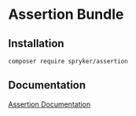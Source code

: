 # Assertion Bundle

## Installation

```
composer require spryker/assertion
```

## Documentation

[Assertion Documentation](https://spryker.github.io/assertion/index.html)
